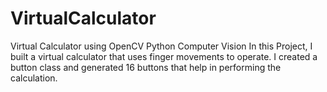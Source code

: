 # VirtualCalculator
Virtual Calculator using OpenCV Python Computer Vision
In this Project, I built a virtual calculator that uses finger movements to operate. I created a button class and generated 16 buttons that help in performing the calculation. 
